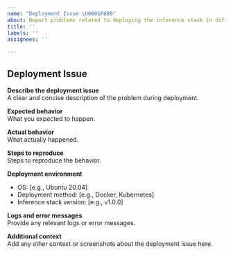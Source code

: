 ```yaml
---
name: "Deployment Issue \U0001F680"
about: Report problems related to deploying the inference stack in different environments
title: ''
labels: ''
assignees: ''

---
```


## Deployment Issue

**Describe the deployment issue**  
A clear and concise description of the problem during deployment.

**Expected behavior**  
What you expected to happen.

**Actual behavior**  
What actually happened.

**Steps to reproduce**  
Steps to reproduce the behavior.

**Deployment environment**  
 - OS: [e.g., Ubuntu 20.04]  
 - Deployment method: [e.g., Docker, Kubernetes]  
 - Inference stack version: [e.g., v1.0.0]

**Logs and error messages**  
Provide any relevant logs or error messages.

**Additional context**  
Add any other context or screenshots about the deployment issue here.

